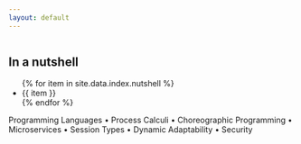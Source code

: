 ```yaml
---
layout: default
---
```


<style>.interests a {color: inherit !important;font-weight: inherit;text-decoration: inherit;}</style>

<div class="mb-3 container-flex row d-flex align-items-center justify-content-center" >
 <div class="col-12 small text-muted text-center align-self-start"></div>
 <div class="col-4 col-sm-2 d-flex text-right">
  <img style="max-height:33vw;" class="img-fluid" src="/assets/images/photo_id.jpg" alt="">
 </div>
 <div class="d-sm-flex d-none text-right border-right align-self-stretch">
 </div>
 <div class="col-lg-4 col-sm-8 col-12 pt-5">
  <h2>In a nutshell</h2>
  <ul>
     {% for item in site.data.index.nutshell %}
     <li class="mb-2">{{ item }}</li>
     {% endfor %}
 </ul>
 </div>
 <div class="col-12 col-sm-8 border-top small text-muted text-center align-self-start mt-3 pt-3">
 <div class="offset-1 col-9 interests">
 <a href="https://en.wikipedia.org/wiki/Programming_language">Programming Languages</a>
 • <a href="https://en.wikipedia.org/wiki/Process_calculus">Process Calculi</a> 
 • <a href="https://en.wikipedia.org/wiki/Service_choreography">Choreographic</a> Programming
 • <a href="https://en.wikipedia.org/wiki/Microservices">Microservices</a> 
 • <a href="https://en.wikipedia.org/wiki/Security_protocol_notation">Session</a> <a href="https://en.wikipedia.org/wiki/Type_system">Types</a>
 • <a href="https://en.wikipedia.org/wiki/Adaptation_(computer_science)">Dynamic Adaptability</a> 
 • <a href="https://en.wikipedia.org/wiki/Computer_security">Security</a>
 </div>
</div>